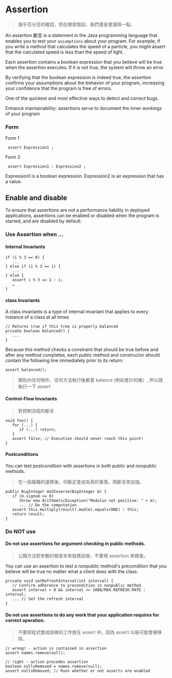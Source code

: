 Assertion
===

>   幾乎百分百的確認，但在開發階段，我們還是會謹慎一點。

An assertion 斷言 is a statement in the Java programming language that enables you to test your `assumptions` about your program. For example, if you write a method that calculates the speed of a particle, you might assert that the calculated speed is less than the speed of light.

Each assertion contains a boolean expression that you believe will be true when the assertion executes. If it is not true, the system will throw an error. 

By verifying that the boolean expression is indeed true, the assertion confirms your assumptions about the behavior of your program, increasing your confidence that the program is free of errors.

One of the quickest and most effective ways to detect and correct bugs. 

Enhance maintainability: assertions serve to document the inner workings of your program

### Form

Form 1

     assert Expression1 ;

Form 2

     assert Expression1 : Expression2 ; 
 
Expression1 is a boolean expression. Expression2 is an expression that has a value. 

Enable and disable
---
To ensure that assertions are not a performance liability in deployed applications, assertions can be enabled or disabled when the program is started, and are disabled by default.

### Use Assertion when ...

#### Internal Invariants

```
if (i % 3 == 0) {
   ...
} else if (i % 3 == 1) {
   ...
} else {
   assert i % 3 == 2 : i;
   … 
}
```

#### class Invariants

A class invariants is a type of internal invariant that applies to every instance of a class at all times

```
// Returns true if this tree is properly balanced 
private boolean balanced() {
   ...
}
```

Because this method checks a constraint that should be true before and after any method completes, each public method and constructor should contain the following line immediately prior to its return:

```
assert balanced();
```

> 類別內任何物件、任何方法執行後都會 balance (例如會計的帳）, 所以就執行一下 assert

#### Control-Flow Invariants

> 對控制流程的斷言

```
void foo() { 
   for (...) {
      if (...) return;
   }
   assert false; // Execution should never reach this point!
}
```

#### Postconditions

You can test postcondition with assertions in both public and nonpublic methods. 

> 在一段複雜的運算後，你斷定會成為真的事情，用斷言來加強。

```
public BigInteger modInverse(BigInteger m) {
   if (m.signum <= 0)
      throw new ArithmeticException("Modulus not positive: " + m);
      ... // Do the computation
   assert this.multiply(result).mod(m).equals(ONE) : this;
   return result; 
}
```

### Do NOT use 


#### Do not use assertions for argument checking in public methods.

> 公開方法對參數的檢查本來就應該做，不要用 assertion 來檢查。

You can use an assertion to test a nonpublic method's precondition that you believe will be true no matter what a client does with the class.

```
private void setRefreshInterval(int interval) {
   // Confirm adherence to precondition in nonpublic method
   assert interval > 0 && interval <= 1000/MAX_REFRESH_RATE : interval;
   ... // Set the refresh interval 
}
```


#### Do not use assertions to do any work that your application requires for correct operation.

> 不要把程式整成該做的工作放在 assert 中。因為 assert 以後可能會被移除。

```
// wrong! - action is contained in assertion
assert names.remove(null);

// right - action precedes assertion
boolean nullsRemoved = names.remove(null);
assert nullsRemoved; // Runs whether or not asserts are enabled
```
